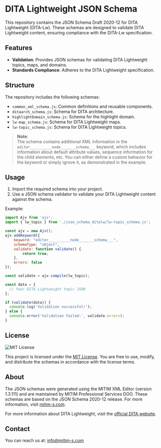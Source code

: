 # DITA Lightweight JSON Schema

This repository contains the JSON Schema Draft 2020-12 for DITA Lightweight (DITA-Lw). These schemas are designed to validate DITA Lightweight content, ensuring compliance with the DITA-Lw specification.

## Features

- **Validation**: Provides JSON schemas for validating DITA Lightweight topics, maps, and domains.
- **Standards Compliance**: Adheres to the DITA Lightweight specification.

## Structure

The repository includes the following schemas:
- `common_xml_schema.js`: Common definitions and reusable components.
- `ditaarch_schema.js`: Schema for DITA architecture.
- `highlightDomain_schema.js`: Schema for the highlight domain.
- `lw-map_schema.js`: Schema for DITA Lightweight maps.
- `lw-topic_schema.js`: Schema for DITA Lightweight topics.

> **Note**:  
> The schema contains additional XML information in the `editor__________node_______schema___` keyword, which includes information about default attribute values, sequence information for the child elements, etc. You can either define a custom behavior for the keyword or simply ignore it, as demonstrated in the example.

## Usage

1. Import the required schema into your project.
2. Use a JSON schema validator to validate your DITA Lightweight content against the schema.

Example:
```javascript
import Ajv from 'ajv';
import { lw_topic } from './json_schema_ditalw/lw-topic_schema.js';

const ajv = new Ajv();
ajv.addKeyword({
    keyword: "editor__________node_______schema___",
    schemaType: "object",  
    validate: function validate() {
        return true;
    },
    errors: false
});

const validate = ajv.compile(lw_topic);

const data = {
  // Your DITA Lightweight topic JSON
};

if (validate(data)) {
  console.log('Validation successful!');
} else {
  console.error('Validation failed:', validate.errors);
}
```

## License

![MIT License](https://img.shields.io/badge/License-MIT-blue.svg)

This project is licensed under the [MIT License](https://opensource.org/licenses/MIT). You are free to use, modify, and distribute the schemas in accordance with the license terms.

## About

The JSON schemas were generated using the MITIM XML Editor (version 1.3.111) and are maintained by MITIM Professional Services DOO. These schemas are based on the JSON Schema 2020-12 release. For more information, visit [mitim-s.com](https://www.mitim-s.com).

For more information about DITA Lightweight, visit the [official DITA website](https://www.oasis-open.org/committees/dita/).

## Contact

You can reach us at: [info@mitim-s.com](mailto:info@mitim-s.com)
